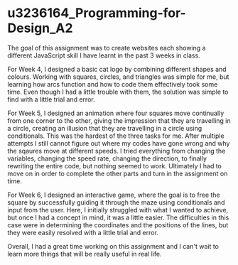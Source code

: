 # u3236164_Programming-for-Design_A2
The goal of this assignment was to create websites each showing a different JavaScript skill I have learnt in the past 3 weeks in class.

For Week 4, I designed a basic cat logo by combining different shapes and colours. Working with squares, circles, and triangles was simple for me, but learning how arcs function and how to code them effectively took some time. Even though I had a little trouble with them, the solution was simple to find with a little trial and error.

For Week 5, I designed an animation where four squares move continually from one corner to the other, giving the impression that they are travelling in a circle, creating an illusion that they are travelling in a circle using conditionals. This was the hardest of the three tasks for me. After multiple attempts I still cannot figure out where my codes have gone wrong and why the sqaures move at different speeds. I tried everything from changing the variables, changing the speed rate, changing the direction, to finally rewriting the entire code, but nothing seemed to work. Ultimately I had to move on in order to complete the other parts and turn in the assignment on time.

For Week 6, I designed an interactive game, where the goal is to free the square by successfully guiding it through the maze using conditionals and input from the user. Here, I initially struggled with what I wanted to achieve, but once I had a concept in mind, it was a little easier. The difficulties in this case were in determining the coordinates and the positions of the lines, but they were easily resolved with a little trial and error.

Overall, I had a great time working on this assignment and I can't wait to learn more things that will be really useful in real life.
